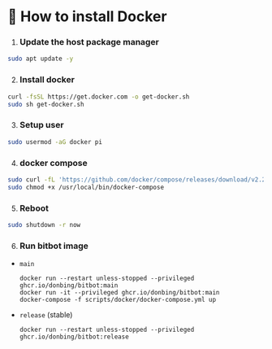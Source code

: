 # 🐋 How to install Docker

1. ### Update the host package manager
```sh
sudo apt update -y 
```
2. ### Install docker
```sh
curl -fsSL https://get.docker.com -o get-docker.sh
sudo sh get-docker.sh
```
3. ### Setup user
```sh
sudo usermod -aG docker pi
```
4. ### docker compose
```sh
sudo curl -fL 'https://github.com/docker/compose/releases/download/v2.2.3/docker-compose-linux-armv6' -o /usr/local/bin/docker-compose
sudo chmod +x /usr/local/bin/docker-compose
```
5. ### Reboot
```sh
sudo shutdown -r now
```
6. ### Run bitbot image

- `main`
   ```shell
   docker run --restart unless-stopped --privileged ghcr.io/donbing/bitbot:main
   docker run -it --privileged ghcr.io/donbing/bitbot:main
   docker-compose -f scripts/docker/docker-compose.yml up
   ```
- `release` (stable)
   ```shell
   docker run --restart unless-stopped --privileged ghcr.io/donbing/bitbot:release
   ```